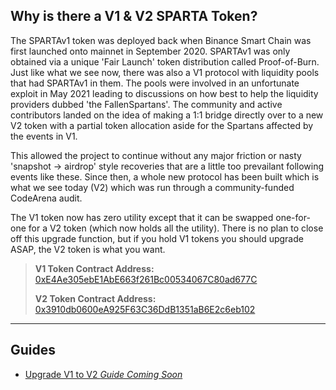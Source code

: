 ## Why is there a V1 & V2 SPARTA Token?

The SPARTAv1 token was deployed back when Binance Smart Chain was first launched onto mainnet in September 2020. SPARTAv1 was only obtained via a unique 'Fair Launch' token distribution called Proof-of-Burn. Just like what we see now, there was also a V1 protocol with liquidity pools that had SPARTAv1 in them. The pools were involved in an unfortunate exploit in May 2021 leading to discussions on how best to help the liquidity providers dubbed 'the FallenSpartans'. The community and active contributors landed on the idea of making a 1:1 bridge directly over to a new V2 token with a partial token allocation aside for the Spartans affected by the events in V1.

This allowed the project to continue without any major friction or nasty 'snapshot -> airdrop' style recoveries that are a little too prevailant following events like these. Since then, a whole new protocol has been built which is what we see today (V2) which was run through a community-funded CodeArena audit.

The V1 token now has zero utility except that it can be swapped one-for-one for a V2 token (which now holds all the utility). There is no plan to close off this upgrade function, but if you hold V1 tokens you should upgrade ASAP, the V2 token is what you want.

> **V1 Token Contract Address:**  
> [0xE4Ae305ebE1AbE663f261Bc00534067C80ad677C](https://bscscan.com/token/0xE4Ae305ebE1AbE663f261Bc00534067C80ad677C)
>
> **V2 Token Contract Address:**  
> [0x3910db0600eA925F63C36DdB1351aB6E2c6eb102](https://bscscan.com/token/0x3910db0600eA925F63C36DdB1351aB6E2c6eb102)

---

## Guides

- [Upgrade V1 to V2 _Guide Coming Soon_](/upgrade?id=guides)
